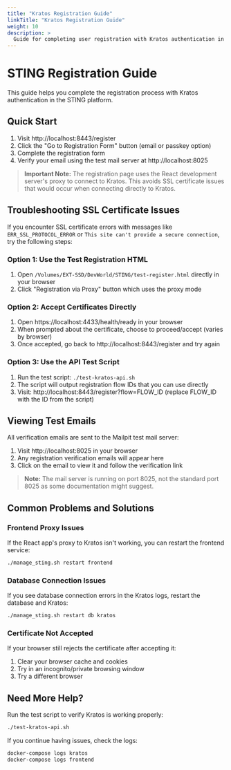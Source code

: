 ```yaml
---
title: "Kratos Registration Guide"
linkTitle: "Kratos Registration Guide"
weight: 10
description: >
  Guide for completing user registration with Kratos authentication in STING.
---
```


# STING Registration Guide

This guide helps you complete the registration process with Kratos authentication in the STING platform.

## Quick Start

1. Visit http://localhost:8443/register
2. Click the "Go to Registration Form" button (email or passkey option)
3. Complete the registration form
4. Verify your email using the test mail server at http://localhost:8025

> **Important Note:** The registration page uses the React development server's proxy to connect to Kratos. This avoids SSL certificate issues that would occur when connecting directly to Kratos.

## Troubleshooting SSL Certificate Issues

If you encounter SSL certificate errors with messages like `ERR_SSL_PROTOCOL_ERROR` or `This site can't provide a secure connection`, try the following steps:

### Option 1: Use the Test Registration HTML

1. Open `/Volumes/EXT-SSD/DevWorld/STING/test-register.html` directly in your browser
2. Click "Registration via Proxy" button which uses the proxy mode

### Option 2: Accept Certificates Directly

1. Open https://localhost:4433/health/ready in your browser
2. When prompted about the certificate, choose to proceed/accept (varies by browser)
3. Once accepted, go back to http://localhost:8443/register and try again

### Option 3: Use the API Test Script

1. Run the test script: `./test-kratos-api.sh` 
2. The script will output registration flow IDs that you can use directly
3. Visit: http://localhost:8443/register?flow=FLOW_ID (replace FLOW_ID with the ID from the script)

## Viewing Test Emails

All verification emails are sent to the Mailpit test mail server:

1. Visit http://localhost:8025 in your browser
2. Any registration verification emails will appear here
3. Click on the email to view it and follow the verification link

> **Note:** The mail server is running on port 8025, not the standard port 8025 as some documentation might suggest.

## Common Problems and Solutions

### Frontend Proxy Issues

If the React app's proxy to Kratos isn't working, you can restart the frontend service:

```bash
./manage_sting.sh restart frontend
```

### Database Connection Issues

If you see database connection errors in the Kratos logs, restart the database and Kratos:

```bash
./manage_sting.sh restart db kratos
```

### Certificate Not Accepted

If your browser still rejects the certificate after accepting it:

1. Clear your browser cache and cookies
2. Try in an incognito/private browsing window
3. Try a different browser

## Need More Help?

Run the test script to verify Kratos is working properly:

```bash
./test-kratos-api.sh
```

If you continue having issues, check the logs:

```bash
docker-compose logs kratos
docker-compose logs frontend
```